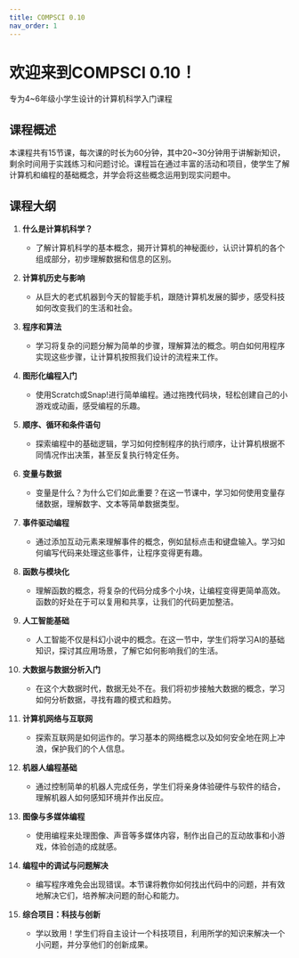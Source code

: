 ```yaml
---
title: COMPSCI 0.10
nav_order: 1
---
```


# 欢迎来到COMPSCI 0.10！

专为4~6年级小学生设计的计算机科学入门课程

## 课程概述

本课程共有15节课，每次课的时长为60分钟，其中20~30分钟用于讲解新知识，剩余时间用于实践练习和问题讨论。课程旨在通过丰富的活动和项目，使学生了解计算机和编程的基础概念，并学会将这些概念运用到现实问题中。

## 课程大纲

1. **什么是计算机科学？** 
   - 了解计算机科学的基本概念，揭开计算机的神秘面纱，认识计算机的各个组成部分，初步理解数据和信息的区别。

2. **计算机历史与影响** 
   - 从巨大的老式机器到今天的智能手机，跟随计算机发展的脚步，感受科技如何改变我们的生活和社会。

3. **程序和算法** 
   - 学习将复杂的问题分解为简单的步骤，理解算法的概念。明白如何用程序实现这些步骤，让计算机按照我们设计的流程来工作。

4. **图形化编程入门** 
   - 使用Scratch或Snap!进行简单编程。通过拖拽代码块，轻松创建自己的小游戏或动画，感受编程的乐趣。

5. **顺序、循环和条件语句** 
   - 探索编程中的基础逻辑，学习如何控制程序的执行顺序，让计算机根据不同情况作出决策，甚至反复执行特定任务。

6. **变量与数据** 
   - 变量是什么？为什么它们如此重要？在这一节课中，学习如何使用变量存储数据，理解数字、文本等简单数据类型。

7. **事件驱动编程** 
   - 通过添加互动元素来理解事件的概念，例如鼠标点击和键盘输入。学习如何编写代码来处理这些事件，让程序变得更有趣。

8. **函数与模块化** 
   - 理解函数的概念，将复杂的代码分成多个小块，让编程变得更简单高效。函数的好处在于可以复用和共享，让我们的代码更加整洁。

9.  **人工智能基础** 
    - 人工智能不仅是科幻小说中的概念。在这一节中，学生们将学习AI的基础知识，探讨其应用场景，了解它如何影响我们的生活。

10. **大数据与数据分析入门** 
    - 在这个大数据时代，数据无处不在。我们将初步接触大数据的概念，学习如何分析数据，寻找有趣的模式和趋势。

11. **计算机网络与互联网** 
    - 探索互联网是如何运作的。学习基本的网络概念以及如何安全地在网上冲浪，保护我们的个人信息。

12. **机器人编程基础** 
    - 通过控制简单的机器人完成任务，学生们将亲身体验硬件与软件的结合，理解机器人如何感知环境并作出反应。

13. **图像与多媒体编程** 
    - 使用编程来处理图像、声音等多媒体内容，制作出自己的互动故事和小游戏，体验创造的成就感。

14. **编程中的调试与问题解决** 
    - 编写程序难免会出现错误。本节课将教你如何找出代码中的问题，并有效地解决它们，培养解决问题的耐心和能力。

15. **综合项目：科技与创新** 
    - 学以致用！学生们将自主设计一个科技项目，利用所学的知识来解决一个小问题，并分享他们的创新成果。
